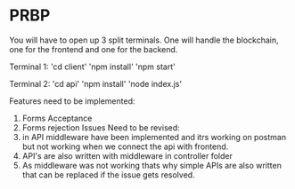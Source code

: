 # PRBP

You will have to open up 3 split terminals. One will handle the blockchain, one for the frontend and one for the backend.

Terminal 1: 'cd client'
            'npm install'
            'npm start'

Terminal 2: 'cd api'
            'npm install'
            'node index.js'

Features need to be implemented: 
1. Forms Acceptance 
2. Forms rejection
Issues Need to be revised:
1. in API middleware have been implemented and itrs working on postman but not working when we connect the api with frontend.
2. API's are also written with middleware in controller folder 
3. As middleware was not working thats why simple APIs are also written that can be replaced if the issue gets resolved.
